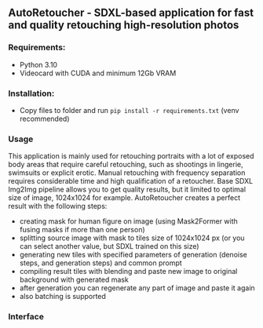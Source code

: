 ## AutoRetoucher - SDXL-based application for fast and quality retouching high-resolution photos
### Requirements:
- Python 3.10
- Videocard with CUDA and minimum 12Gb VRAM
  
### Installation:
- Copy files to folder and run `pip install -r requirements.txt` (venv recommended)

### Usage
This application is mainly used for retouching portraits with a lot of exposed body areas that require careful retouching, such as shootings in lingerie, swimsuits or explicit erotic.
Manual retouching with frequency separation requires considerable time and high qualification of a retoucher.
Base SDXL Img2Img pipeline allows you to get quality results, but it limited to optimal size of image, 1024х1024 for example.
AutoRetoucher creates a perfect result with the following steps:
- creating mask for human figure on image (using Mask2Former with fusing masks if more than one person)
- splitting source image with mask to tiles size of 1024x1024 px (or you can select another value, but SDXL trained on this size)
- generating new tiles with specified parameters of generation (denoise steps, and generation steps) and common prompt
- compiling result tiles with blending and paste new image to original background with generated mask
- after generation you can regenerate any part of image and paste it again
- also batching is supported

### Interface
